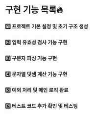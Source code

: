 # 구현 기능 목록🔥

### 1️⃣ 프로젝트 기본 설정 및 초기 구조 생성

### 2️⃣ 입력 유효성 검사 기능 구현

### 3️⃣ 구분자 파싱 기능 구현

### 4️⃣ 문자열 덧셈 계산 기능 구현

### 5️⃣ 예외 처리 및 메인 로직 완료

### 6️⃣ 테스트 코드 추가 확인 및 테스팅